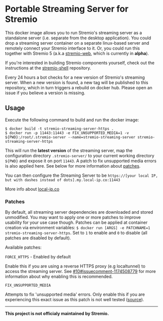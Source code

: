# Portable Streaming Server for Stremio
This docker image allows you to run Stremio's streaming server as a standalone server (i.e. separate from the desktop application). You could drop a streaming server container on a separate linux-based server and remotely connect your Stremio interface to it. Or, you could run this together with Stremio 5 (a.k.a [stremio-web](https://github.com/Stremio/stremio-web), which is currently in **alpha**).

If you're interested in building Stremio components yourself, check out the instructions at the [stremio-shell](https://github.com/Stremio/stremio-shell/) repository.

Every 24 hours a bot checks for a new version of Stremio's streaming server. When a new version is found, a new tag will be published to this repository, which in turn triggers a rebuild on docker hub. Please open an issue if you believe a version is missing.

## Usage
Execute the following command to build and run the docker image:

```
$ docker build -t stremio-streaming-server-https .
$ docker run -p 11443:11443 -e FIX_UNSUPPORTED_MEDIA=1 -v ${PWD}:/root/.stremio-server --name=stremio-streaming-server stremio-streaming-server-https
```

This will run the **latest version** of the streaming server, map the configuration directory `.stremio-server/` to your current working directory `${PWD}` and expose it on port `11443`. A patch to fix unsupported media errors is also applied here. See below for more information about [patches](#patches).

You can then configure the Streaming Server to be `https://[your local IP, but with dashes instead of dots].my.local-ip.co:11443`

More info about [local-ip.co](http://local-ip.co)

### Patches
By default, all streaming server dependencies are downloaded and stored unmodified.
You may want to apply one or more patches to improve usability for your use case though.
Patches can be applied at container creation via environment variables: `$ docker run [ARGS] -e PATCHNAME=1 stremio-streaming-server-https`.
Set to `1` to enable and `0` to disable (all patches are disabled by default).

Available patches:

`FORCE_HTTPS` - Enabled by default

Enable this if you are using a reverse HTTPS proxy (e.g localtunnel) to access the streaming server. See [#10#issuecomment-1174508779](https://github.com/sleeyax/stremio-streaming-server/issues/10#issuecomment-1174508779) for more information about why enabling this is recommended.

`FIX_UNSUPPORTED_MEDIA`

Attempts to fix 'unsupported media' errors. Only enable this if you are experiencing this exact issue as this patch is not well tested ([source](https://github.com/n0bodysec/docker-images/blob/main/stremio-web/patches.sh)).

---

**This project is not officialy maintained by Stremio.**
